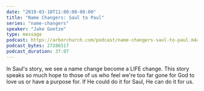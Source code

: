```yaml
---
date: "2019-03-10T11:00:00-08:00"
title: "Name Changers: Saul to Paul"
series: "name-changers"
speaker: "Jake Goetze"
type: message
podcast: https://arborchurch.com/podcast/name-changers-saul-to-paul.m4a
podcast_bytes: 27286517
podcast_duration: 37:07
---
```


In Saul's story, we see a name change become a LIFE change. This story speaks so much hope to those of us who feel we're too far gone for God to love us or have a purpose for. If He could do it for Saul, He can do it for us.

